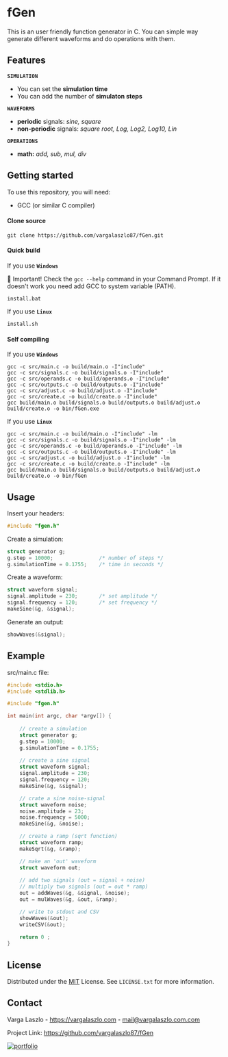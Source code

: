 
# fGen

This is an user friendly function generator in C. You can simple way generate different waveforms and do operations with them.




## Features


**`SIMULATION`**
- You can set the **simulation time**
- You can add the number of **simulaton steps**

**`WAVEFORMS`**

- **periodic** signals: *sine, square* 
- **non-periodic** signals: *square root, Log, Log2, Log10, Lin*


**`OPERATIONS`**
- **math:** *add, sub, mul, div*


## Getting started

To use this repository, you will need:
- GCC (or similar C compiler)

#### Clone source

```
git clone https://github.com/vargalaszlo87/fGen.git
```

#### Quick build

If you use **`Windows`**

:red_circle: Important! Check the `gcc --help` command in your Command Prompt. If it doesn't work you need add GCC to system variable (PATH).
```
install.bat
```

If you use **`Linux`**

```
install.sh
```

#### Self compiling
If you use **`Windows`**

```
gcc -c src/main.c -o build/main.o -I"include"
gcc -c src/signals.c -o build/signals.o -I"include" 
gcc -c src/operands.c -o build/operands.o -I"include" 
gcc -c src/outputs.c -o build/outputs.o -I"include" 
gcc -c src/adjust.c -o build/adjust.o -I"include"
gcc -c src/create.c -o build/create.o -I"include"
gcc build/main.o build/signals.o build/outputs.o build/adjust.o build/create.o -o bin/fGen.exe
```

If you use **`Linux`**

```
gcc -c src/main.c -o build/main.o -I"include" -lm
gcc -c src/signals.c -o build/signals.o -I"include" -lm
gcc -c src/operands.c -o build/operands.o -I"include" -lm
gcc -c src/outputs.c -o build/outputs.o -I"include" -lm
gcc -c src/adjust.c -o build/adjust.o -I"include" -lm
gcc -c src/create.c -o build/create.o -I"include" -lm
gcc build/main.o build/signals.o build/outputs.o build/adjust.o build/create.o -o bin/fGen
```
## Usage

Insert your headers:
```C
#include "fgen.h"
```
Create a simulation:
```C
struct generator g;
g.step = 10000;               /* number of steps */
g.simulationTime = 0.1755;    /* time in seconds */
```
Create a waveform:
```C
struct waveform signal;
signal.amplitude = 230;       /* set amplitude */
signal.frequency = 120;       /* set frequency */
makeSine(&g, &signal);
```
Generate an output:
```C
showWaves(&signal);
```

## Example

src/main.c file:

```C
#include <stdio.h>
#include <stdlib.h>

#include "fgen.h"

int main(int argc, char *argv[]) {
	
	// create a simulation
	struct generator g;
	g.step = 10000;
	g.simulationTime = 0.1755;
	
	// create a sine signal
	struct waveform signal;
	signal.amplitude = 230;
	signal.frequency = 120;
	makeSine(&g, &signal);

	// crate a sine noise-signal
	struct waveform noise;
	noise.amplitude = 23;
	noise.frequency = 5000;
	makeSine(&g, &noise);

	// create a ramp (sqrt function)
	struct waveform ramp;
	makeSqrt(&g, &ramp);

	// make an 'out' waveform
	struct waveform out;
	
	// add two signals (out = signal + noise)
	// multiply two signals (out = out * ramp)
	out = addWaves(&g, &signal, &noise);
	out = mulWaves(&g, &out, &ramp);

	// write to stdout and CSV
	showWaves(&out);
	writeCSV(&out);	
		
	return 0 ;
}

```
## License

Distributed under the [MIT](https://choosealicense.com/licenses/mit/) License. See `LICENSE.txt` for more information.




## Contact

Varga Laszlo - https://vargalaszlo.com - mail@vargalaszlo.com.com

Project Link: https://github.com/vargalaszlo87/fGen

[![portfolio](https://img.shields.io/badge/my_portfolio-000?style=for-the-badge&logo=ko-fi&logoColor=white)](http://vargalaszlo.com)